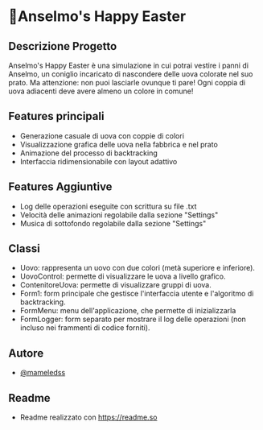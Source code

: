 # 🐰Anselmo's Happy Easter
## Descrizione Progetto
Anselmo's Happy Easter è una simulazione in cui potrai vestire i panni di Anselmo, un coniglio incaricato di nascondere delle uova colorate nel suo prato. Ma attenzione: non puoi lasciarle ovunque ti pare! Ogni coppia di uova adiacenti deve avere almeno un colore in comune!
## Features principali
- Generazione casuale di uova con coppie di colori
- Visualizzazione grafica delle uova nella fabbrica e nel prato
- Animazione del processo di backtracking
- Interfaccia ridimensionabile con layout adattivo
## Features Aggiuntive
- Log delle operazioni eseguite con scrittura su file .txt
- Velocità delle animazioni regolabile dalla sezione "Settings"
- Musica di sottofondo regolabile dalla sezione "Settings"
## Classi
- Uovo: rappresenta un uovo con due colori (metà superiore e inferiore).
- UovoControl: permette di visualizzare le uova a livello grafico.
- ContenitoreUova: permette di visualizzare gruppi di uova.
- Form1: form principale che gestisce l'interfaccia utente e  l'algoritmo di backtracking.
- FormMenu: menu dell'applicazione, che permette di inizializzarla
- FormLogger: form separato per mostrare il log delle operazioni (non incluso nei frammenti di codice forniti).
## Autore
- [@mameledss](https://www.github.com/mameledss)
## Readme
- Readme realizzato con https://readme.so
